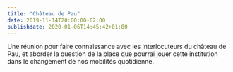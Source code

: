 ```yaml
---
title: "Château de Pau"
date: 2019-11-14T20:00:00+02:00
publishdate: 2020-01-06T14:45:42+01:00
---
```


Une réunion pour faire connaissance avec les interlocuteurs du château de Pau,
et aborder la question de la place que pourrai jouer cette institution dans
le changement de nos mobilités quotidienne.